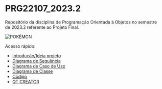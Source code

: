 # PRG22107_2023.2

Repositório da disciplina de Programação Orientada à Objetos no semestre de 2023.2 referente ao Projeto Final.

![POKÉMON](https://kanto.legiaodosherois.com.br/w760-h398-cfill/wp-content/uploads/2022/11/legiao_7gd_GJRwurTY.jpg.webp)

Acesso rápido:

 - [Introdução/Ideia projeto](./pf.md)
 - [Diagrama de Sequência](./ds.md)
 - [Diagrama de Caso de Uso](./dcu.md)
 - [Diagrama de Classe](./dc.md)
 - [Código](./codigo.md)
 - [QT CREATOR](./qtcreator.md)

   

 
